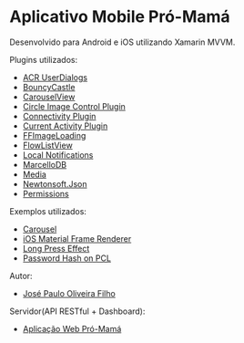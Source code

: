 # Aplicativo Mobile Pró-Mamá 

Desenvolvido para Android e iOS utilizando Xamarin MVVM.


Plugins utilizados:
- [ACR UserDialogs](https://github.com/aritchie/userdialogs)
- [BouncyCastle](https://github.com/onovotny/bc-csharp)
- [CarouselView](https://github.com/xamarin/Xamarin.Forms.CarouselView)
- [Circle Image Control Plugin](https://github.com/jamesmontemagno/ImageCirclePlugin/)
- [Connectivity Plugin](https://github.com/jamesmontemagno/ConnectivityPlugin)
- [Current Activity Plugin](https://github.com/jamesmontemagno/CurrentActivityPlugin)
- [FFImageLoading](https://github.com/luberda-molinet/FFImageLoading/)
- [FlowListView](https://github.com/daniel-luberda/DLToolkit.Forms.Controls/tree/master/FlowListView)
- [Local Notifications](https://github.com/edsnider/LocalNotificationsPlugin)
- [MarcelloDB](https://github.com/markmeeus/MarcelloDB)
- [Media](https://github.com/jamesmontemagno/MediaPlugin)
- [Newtonsoft.Json](https://github.com/JamesNK/Newtonsoft.Json)
- [Permissions](https://github.com/jamesmontemagno/PermissionsPlugin)

Exemplos utilizados:
- [Carousel](https://github.com/tomh4/Carousel/)
- [iOS Material Frame Renderer](https://alexdunn.org/2017/05/01/xamarin-tips-making-your-ios-frame-shadows-more-material/)
- [Long Press Effect](https://alexdunn.org/2017/12/27/xamarin-tip-xamarin-forms-long-press-effect/)
- [Password Hash on PCL](www.thomas-weller.de/en/a-secure-password-hashing-implementation-for-pcls/)

Autor:
- [José Paulo Oliveira Filho](https://github.com/agharium/)

Servidor(API RESTful + Dashboard):
- [Aplicação Web Pró-Mamá](https://github.com/lucasjardi/promama-alpha)
